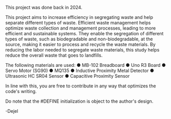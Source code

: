 This project was done back in 2024.


This project aims to increase efficiency in segregating waste and help separate different types of waste. 
Efficient waste management helps optimize waste collection and management processes, leading to more 
efficient and sustainable systems. They enable the segregation of different types of waste, such as 
biodegradable and non-biodegradable, at the source, making it easier to process and recycle the waste 
materials. By reducing the labor needed to segregate waste materials, this study helps reduce the 
overall waste that goes to landfills. 

The following materials are used:
●	MB-102 Breadboard
●	Uno R3 Board
●	Servo Motor (SG90)
●	MQ135
●	Inductive Proximity Metal Detector
●	Ultrasonic HC SR04 Sensor
●	Capacitive Proximity Sensor


In line with this, you are free to contribute in any way that optimizes the code's writing.

Do note that the #DEFINE initialization is object to the author's design.




-Dejel
